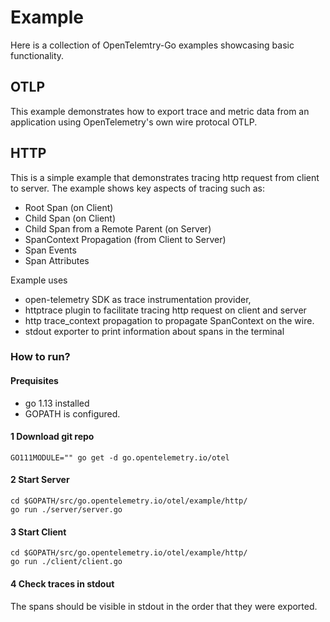 # Example
Here is a collection of OpenTelemtry-Go examples showcasing basic functionality.

## OTLP
This example demonstrates how to export trace and metric data from an
application using OpenTelemetry's own wire protocal OTLP. 

## HTTP
This is a simple example that demonstrates tracing http request from client to server. The example
shows key aspects of tracing such as:

- Root Span (on Client)
- Child Span (on Client)
- Child Span from a Remote Parent (on Server)
- SpanContext Propagation (from Client to Server)
- Span Events
- Span Attributes

Example uses
- open-telemetry SDK as trace instrumentation provider,
- httptrace plugin to facilitate tracing http request on client and server
- http trace_context propagation to propagate SpanContext on the wire.
- stdout exporter to print information about spans in the terminal

### How to run?

#### Prequisites

- go 1.13 installed
- GOPATH is configured.

#### 1 Download git repo
```
GO111MODULE="" go get -d go.opentelemetry.io/otel
```

#### 2 Start Server
```
cd $GOPATH/src/go.opentelemetry.io/otel/example/http/
go run ./server/server.go
```

#### 3 Start Client
```
cd $GOPATH/src/go.opentelemetry.io/otel/example/http/
go run ./client/client.go
```

#### 4 Check traces in stdout

The spans should be visible in stdout in the order that they were exported.

